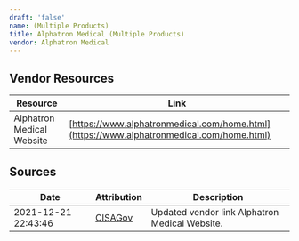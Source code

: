 ```yaml
---
draft: 'false'
name: (Multiple Products)
title: Alphatron Medical (Multiple Products)
vendor: Alphatron Medical
---
```


## Vendor Resources
| Resource | Link |
| --- | --- |
| Alphatron Medical Website | [https://www.alphatronmedical.com/home.html](https://www.alphatronmedical.com/home.html) |



## Sources
| Date | Attribution | Description |
| --- | --- | --- |
| 2021-12-21 22:43:46 | [CISAGov](https://raw.githubusercontent.com/cisagov/log4j-affected-db/develop/README.md) | Updated vendor link Alphatron Medical Website.  |
